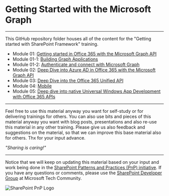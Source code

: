 # Getting Started with the Microsoft Graph
----------

This GitHub repository folder houses all of the content for the "Getting started with SharePoint Framework" training.

- Module 01: [Getting started in Office 365 with the Microsoft Graph API](./01%20Getting%20started%20in%20Office%20365%20with%20the%20Microsoft%20Graph%20API)
- Module 01-1: [Building Graph Applications](01-1%20Building%20Graph%20Applications)
- Module 01-2: [Authenticate and connect with Microsoft Graph](01-2%20Authenticate%20and%20connect%20with%20Microsoft%20Graph)
- Module 02: [Deep Dive into Azure AD in Office 365 with the Microsoft Graph API](02%20Deep%20Dive%20into%20Azure%20AD%20in%20Office%20365%20with%20the%20Microsoft%20Graph%20API)
- Module 03: [Deep Dive into the Office 365 Unified API](03%20Deep%20Dive%20into%20the%20Office%20365%20Unified%20API)
- Module 04: [Mobile](04%20Mobile)
- Module 05: [Deep dive into native Universal Windows App Development with Office 365 APIs](05%20Deep%20dive%20into%20native%20Universal%20Windows%20App%20Development%20with%20Office%20365%20APIs)

----------

Feel free to use this material anyway you want for self-study or for delivering trainings for others. You can also use bits and pieces of this material anyway you want with blog posts, presentations and also re-use this material in any other training. Please give us also feedback and suggestions on the material, so that we can improve this base material also for others. Thx for your input advance. 

*"Sharing is caring!"*

----------

Notice that we will keep on updating this material based on your input and work being done in the [SharePoint Patterns and Practices (PnP) initiative](http://aka.ms/sppnp). If you have any questions or comments, please use the [SharePoint Developer Group](http://aka.ms/sppnp-community) at Microsoft Tech Community.

![SharePoint PnP Logo](https://devofficecdn.azureedge.net/media/Default/PnP/sppnp.png)